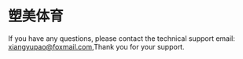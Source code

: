 # 塑美体育


If you have any questions, please contact the technical support email: xiangyupao@foxmail.com,Thank you for your support.
